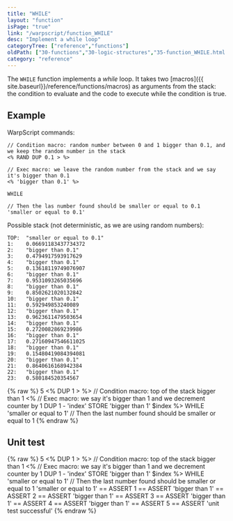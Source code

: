 ```yaml
---
title: "WHILE"
layout: "function"
isPage: "true"
link: "/warpscript/function_WHILE"
desc: "Implement a while loop"
categoryTree: ["reference","functions"]
oldPath: ["30-functions","30-logic-structures","35-function_WHILE.html.md"]
category: "reference"
---
```



The `WHILE` function implements a *while* loop. 
It takes two [macros]({{ site.baseurl}}/reference/functions/macros) as arguments from the stack: the condition to evaluate and the code 
to execute while the condition is true.

## Example ##

WarpScript commands:

    // Condition macro: random number between 0 and 1 bigger than 0.1, and we keep the random number in the stack
    <% RAND DUP 0.1 > %>

    // Exec macro: we leave the random number from the stack and we say it's bigger than 0.1
    <% 'bigger than 0.1' %>

    WHILE

    // Then the las number found should be smaller or equal to 0.1
    'smaller or equal to 0.1'



Possible stack (not deterministic, as we are using random numbers):

    TOP:  "smaller or equal to 0.1"
    1:    0.06691183437734372
    2:    "bigger than 0.1"
    3:    0.4794917593917629
    4:    "bigger than 0.1"
    5:    0.13618119749076907
    6:    "bigger than 0.1"
    7:    0.9531093265035696
    8:    "bigger than 0.1"
    9:    0.8502621020132842
    10:   "bigger than 0.1"
    11:   0.592949853240089
    12:   "bigger than 0.1"
    13:   0.9623611479503654
    14:   "bigger than 0.1"
    15:   0.2720082869239986
    16:   "bigger than 0.1"
    17:   0.27160947546611025
    18:   "bigger than 0.1"
    19:   0.15480419084394081
    20:   "bigger than 0.1"
    21:   0.8640616168942384
    22:   "bigger than 0.1"
    23:   0.580184520354567

{% raw %}
<warp10-warpscript-widget backend="{{backend}}"  exec-endpoint="{{execEndpoint}}">5
<% DUP 1 > %>               // Condition macro: top of the stack bigger than 1
<%                          // Exec macro: we say it's bigger than 1 and we decrement counter by 1
DUP
1 - 'index' STORE 
'bigger than 1'
$index 
%>
WHILE
'smaller or equal to 1'     // Then the last number found should be smaller or equal to 1
</warp10-warpscript-widget>
{% endraw %}    


## Unit test ##

{% raw %}
<warp10-warpscript-widget backend="{{backend}}"  exec-endpoint="{{execEndpoint}}">5
<% DUP 1 > %>               // Condition macro: top of the stack bigger than 1
<%                          // Exec macro: we say it's bigger than 1 and we decrement counter by 1
DUP
1 - 'index' STORE 
'bigger than 1'
$index 
%>
WHILE
'smaller or equal to 1'     // Then the last number found should be smaller or equal to 1
'smaller or equal to 1' == ASSERT   1 == ASSERT
'bigger than 1' == ASSERT           2 == ASSERT
'bigger than 1' == ASSERT           3 == ASSERT
'bigger than 1' == ASSERT           4 == ASSERT
'bigger than 1' == ASSERT           5 == ASSERT
'unit test successful'
</warp10-warpscript-widget>
{% endraw %}            
